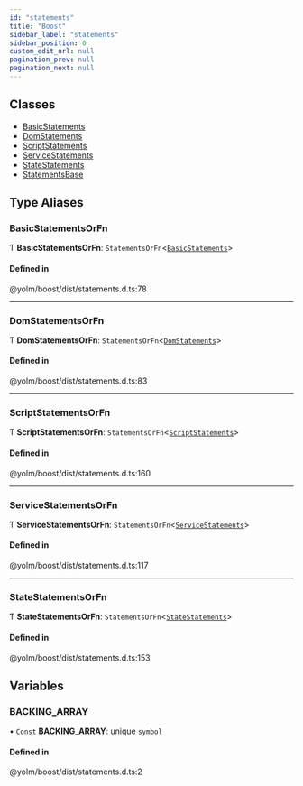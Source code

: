 ```yaml
---
id: "statements"
title: "Boost"
sidebar_label: "statements"
sidebar_position: 0
custom_edit_url: null
pagination_prev: null
pagination_next: null
---
```


## Classes

- [BasicStatements](../classes/statements.BasicStatements.md)
- [DomStatements](../classes/statements.DomStatements.md)
- [ScriptStatements](../classes/statements.ScriptStatements.md)
- [ServiceStatements](../classes/statements.ServiceStatements.md)
- [StateStatements](../classes/statements.StateStatements.md)
- [StatementsBase](../classes/statements.StatementsBase.md)

## Type Aliases

### BasicStatementsOrFn

Ƭ **BasicStatementsOrFn**: `StatementsOrFn`<[`BasicStatements`](../classes/statements.BasicStatements.md)\>

#### Defined in

@yolm/boost/dist/statements.d.ts:78

___

### DomStatementsOrFn

Ƭ **DomStatementsOrFn**: `StatementsOrFn`<[`DomStatements`](../classes/statements.DomStatements.md)\>

#### Defined in

@yolm/boost/dist/statements.d.ts:83

___

### ScriptStatementsOrFn

Ƭ **ScriptStatementsOrFn**: `StatementsOrFn`<[`ScriptStatements`](../classes/statements.ScriptStatements.md)\>

#### Defined in

@yolm/boost/dist/statements.d.ts:160

___

### ServiceStatementsOrFn

Ƭ **ServiceStatementsOrFn**: `StatementsOrFn`<[`ServiceStatements`](../classes/statements.ServiceStatements.md)\>

#### Defined in

@yolm/boost/dist/statements.d.ts:117

___

### StateStatementsOrFn

Ƭ **StateStatementsOrFn**: `StatementsOrFn`<[`StateStatements`](../classes/statements.StateStatements.md)\>

#### Defined in

@yolm/boost/dist/statements.d.ts:153

## Variables

### BACKING\_ARRAY

• `Const` **BACKING\_ARRAY**: unique `symbol`

#### Defined in

@yolm/boost/dist/statements.d.ts:2
